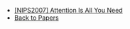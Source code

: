 - [[NIPS2007] Attention Is All You Need](/transformer/transformer.md)
- [Back to Papers](/papers/README.md)